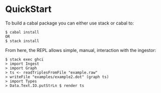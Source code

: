 # QuickStart

To build a cabal package you can either use stack or cabal to:

```
$ cabal install
OR
$ stack install
```

From here, the REPL allows simple, manual, interaction with the ingestor:

```
$ stack exec ghci
> import Ingest
> import Graph
> ts <- readTriplesFromFile "example.raw"
> writeFile "examples/example2.dot" (graph ts)
> import Types
> Data.Text.IO.putStrLn $ render ts
```
